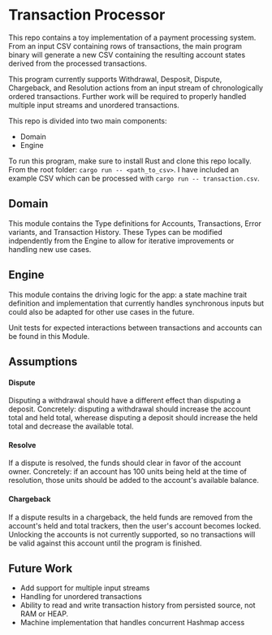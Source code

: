 # Transaction Processor
This repo contains a toy implementation of a payment processing system. From an input CSV containing rows of transactions, the main program binary will generate a new CSV containing the resulting account states derived from the processed transactions.

This program currently supports Withdrawal, Desposit, Dispute, Chargeback, and Resolution actions from an input stream of chronologically ordered transactions. Further work will be required to properly handled multiple input streams and unordered transactions.

This repo is divided into two main components:
- Domain
- Engine

To run this program, make sure to install Rust and clone this repo locally. From the root folder: `cargo run -- <path_to_csv>`. I have included an example CSV which can be processed with `cargo run -- transaction.csv`.

## Domain
This module contains the Type definitions for Accounts, Transactions, Error variants, and Transaction History. These Types can be modified indpendently from the Engine to allow for iterative improvements or handling new use cases.

## Engine
This module contains the driving logic for the app: a state machine trait definition and implementation that currently handles synchronous inputs but could also be adapted for other use cases in the future.

Unit tests for expected interactions between transactions and accounts can be found in this Module.

## Assumptions
#### Dispute
Disputing a withdrawal should have a different effect than disputing a deposit. Concretely: disputing a withdrawal should increase the account total and held total, wherease disputing a deposit should increase the held total and decrease the available total.

#### Resolve
If a dispute is resolved, the funds should clear in favor of the account owner. Concretely: if an account has 100 units being held at the time of resolution, those units should be added to the account's available balance.

#### Chargeback
If a dispute results in a chargeback, the held funds are removed from the account's held and total trackers, then the user's account becomes locked. Unlocking the accounts is not currently supported, so no transactions will be valid against this account until the program is finished.


## Future Work
  - Add support for multiple input streams
  - Handling for unordered transactions
  - Ability to read and write transaction history from persisted source, not RAM or HEAP.
  - Machine implementation that handles concurrent Hashmap access